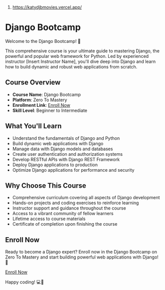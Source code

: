 1. https://katydjbmovies.vercel.app/


# Django Bootcamp

Welcome to the Django Bootcamp! 🚀

This comprehensive course is your ultimate guide to mastering Django, the powerful and popular web framework for Python. Led by experienced instructor [Insert Instructor Name], you'll dive deep into Django and learn how to build dynamic and robust web applications from scratch.

## Course Overview

- **Course Name**: Django Bootcamp
- **Platform**: Zero To Mastery
- **Enrollment Link**: [Enroll Now](https://zerotomastery.io/courses/django-bootcamp/)
- **Skill Level**: Beginner to Intermediate

## What You'll Learn

- Understand the fundamentals of Django and Python
- Build dynamic web applications with Django
- Manage data with Django models and databases
- Create user authentication and authorization systems
- Develop RESTful APIs with Django REST Framework
- Deploy Django applications to production
- Optimize Django applications for performance and security

## Why Choose This Course

- Comprehensive curriculum covering all aspects of Django development
- Hands-on projects and coding exercises to reinforce learning
- Instructor support and guidance throughout the course
- Access to a vibrant community of fellow learners
- Lifetime access to course materials
- Certificate of completion upon finishing the course

## Enroll Now

Ready to become a Django expert? Enroll now in the Django Bootcamp on Zero To Mastery and start building powerful web applications with Django! 🌟

[Enroll Now](https://zerotomastery.io/courses/django-bootcamp/)

Happy coding! 💻🎉
